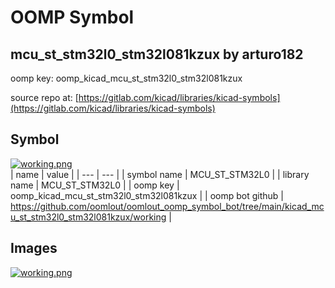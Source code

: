 # OOMP Symbol  
## mcu_st_stm32l0_stm32l081kzux  by arturo182  
  
oomp key: oomp_kicad_mcu_st_stm32l0_stm32l081kzux  
  
source repo at: [https://gitlab.com/kicad/libraries/kicad-symbols](https://gitlab.com/kicad/libraries/kicad-symbols)  
## Symbol  
  
[![working.png](working_600.png)](working.png)  
| name | value | 
| --- | --- | 
| symbol name | MCU_ST_STM32L0 | 
| library name | MCU_ST_STM32L0 | 
| oomp key | oomp_kicad_mcu_st_stm32l0_stm32l081kzux | 
| oomp bot github | https://github.com/oomlout/oomlout_oomp_symbol_bot/tree/main/kicad_mcu_st_stm32l0_stm32l081kzux/working | 
## Images  
  
[![working.png](working_140.png)](working.png)  
